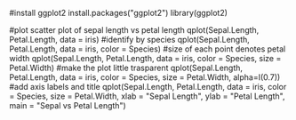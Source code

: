 #install ggplot2
install.packages("ggplot2")
library(ggplot2)

#plot scatter plot of sepal length vs petal length
qplot(Sepal.Length, Petal.Length, data = iris)
#identify by species
qplot(Sepal.Length, Petal.Length, data = iris, color = Species)
#size of each point denotes petal width
qplot(Sepal.Length, Petal.Length, data = iris, color = Species, size = Petal.Width)
#make the plot little trasparent
qplot(Sepal.Length, Petal.Length, data = iris, color = Species, size = Petal.Width,
      alpha=I(0.7))
#add axis labels and title
qplot(Sepal.Length, Petal.Length, data = iris, color = Species, size = Petal.Width,
      xlab = "Sepal Length", ylab = "Petal Length", main = "Sepal vs Petal Length")
